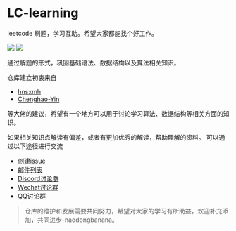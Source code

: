 # LC-learning

leetcode 刷题，学习互助。希望大家都能找个好工作。

[![](https://img.shields.io/badge/language-c++-red.svg)](https://yuening.github.io/)
[![](https://img.shields.io/badge/language-python3-green.svg)](https://yuening.github.io/)

通过解题的形式，巩固基础语法、数据结构以及算法相关知识。

仓库建立初衷来自

- [hnsxmh](https://github.com/hnsxmh)
- [Chenghao-Yin](https://github.com/Chenghao-Yin)

等大佬的建议，希望有一个地方可以用于讨论学习算法、数据结构等相关方面的知识。

如果相关知识点解读有偏差，或者有更加优秀的解读，帮助理解的资料。
可以通过以下途径进行交流

- [创建issue](https://github.com/YueNing/LC-learning/issues)
- <a href="mailto:algorithm-learning-kit@groups.outlook.com">邮件列表</a>
- [Discord讨论群](https://discord.gg/JzEDUz6)
- [Wechat讨论群](http://qr.topscan.com/api.php?text=https://weixin.qq.com/g/AeXhhbL5xPevT8Qz)
- [QQ讨论群](http://qr.topscan.com/api.php?text=https://qm.qq.com/cgi-bin/qm/qr?k=jd777vFuOUTyRyMJy_CZgEYv28w2JD3v&authKey=KZvWFmS5ToW7JqGmEbEYGHcZf08Tj047UcqUMiGUEn4zHLWCnk7osfVJy6dHdytS)

>仓库的维护和发展需要共同努力，希望对大家的学习有所助益，欢迎补充添加，共同进步-naodongbanana。
